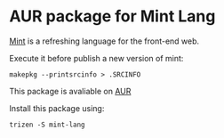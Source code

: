 # AUR package for Mint Lang

[Mint](https://www.mint-lang.com/) is a refreshing language for the front-end web.

Execute it before publish a new version of mint:

```
makepkg --printsrcinfo > .SRCINFO
```

This package is avaliable on [AUR](https://aur.archlinux.org/packages/mint/)

Install this package using:

```
trizen -S mint-lang
```
